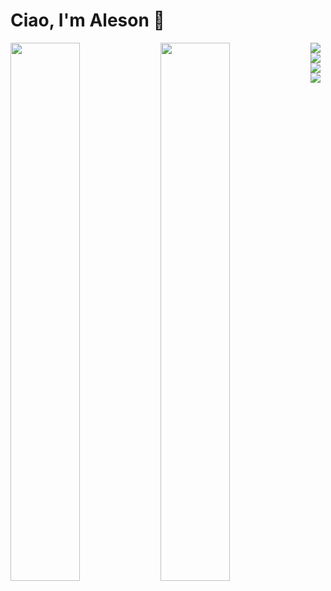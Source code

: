 # Ciao, I'm Aleson 👋

<img align="left" width="47%" src="https://github-readme-stats.vercel.app/api?username=alesonpro&show_icons=true&theme=radical"/>

<img align="left" width="47%" src="https://github-readme-stats.vercel.app/api/top-langs/?username=alesonpro&layout=compact"/>

<img align="left" src="https://img.shields.io/badge/javascript-%23323330.svg?style=for-the-badge&logo=javascript&logoColor=%23F7DF1E"/>

<img align="left" src="https://img.shields.io/badge/python-3670A0?style=for-the-badge&logo=python&logoColor=ffdd54"/>

<img align="left" src="https://img.shields.io/badge/SASS-hotpink.svg?style=for-the-badge&logo=SASS&logoColor=white"/>

<img align="left" src="https://img.shields.io/badge/figma-%23F24E1E.svg?style=for-the-badge&logo=figma&logoColor=white"/>







